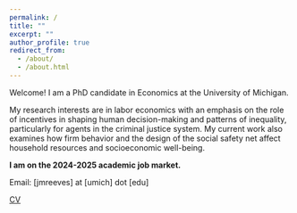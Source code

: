 ```yaml
---
permalink: /
title: ""
excerpt: ""
author_profile: true
redirect_from: 
  - /about/
  - /about.html
---
```


Welcome! I am a PhD candidate in Economics at the University of Michigan. 

My research interests are in labor economics with an emphasis on the role of incentives in shaping human decision-making and patterns of inequality, particularly for agents in the criminal justice system. My current work also examines how firm behavior and the design of the social safety net affect household resources and socioeconomic well-being.

**I am on the 2024-2025 academic job market.**

Email: [jmreeves] at [umich] dot [edu]

[CV](https://jmreeves.github.io/files/Reeves_CV.pdf)

